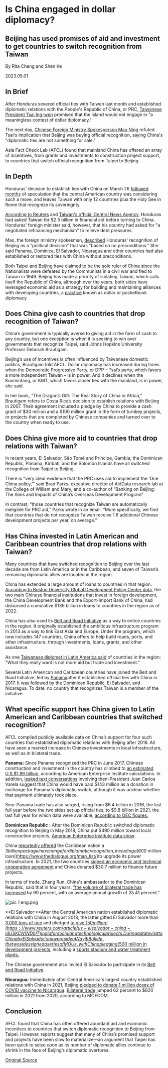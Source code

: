 # Is China engaged in dollar diplomacy?

## Beijing has used promises of aid and investment to get countries to switch recognition from Taiwan

By Rita Cheng and Shen Ke

2023.05.01

## In Brief

After Honduras severed official ties with Taiwan last month and established diplomatic relations with the People's Republic of China, or PRC, [Taiwanese President Tsai Ing-wen](https://www.youtube.com/watch?v=IPbvBsqwnxE) promised that the island would not engage in "a meaningless contest of dollar diplomacy."

The next day, [Chinese Foreign Ministry Spokesperson Mao Ning](https://www.reuters.com/world/china/china-says-diplomatic-deal-with-honduras-political-decision-without-conditions-2023-03-27/) refuted Tsai's implication that Beijing was buying official recognition, saying China's "diplomatic ties are not something for sale."

Asia Fact Check Lab (AFCL) found that mainland China has offered an array of incentives, from grants and investments to construction project support, to countries that switch official recognition from Taipei to Beijing.

## In Depth

Honduras' decision to establish ties with China on March 26 [followed months](https://www.taipeitimes.com/News/taiwan/archives/2023/01/19/2003792854) of speculation that the central American country was considering such a move, and leaves Taiwan with only 12 countries plus the Holy See in Rome that recognize its sovereignty.

[According to Reuters](https://www.reuters.com/world/honduras-demanded-25-bln-taiwan-aid-before-china-announcement-source-2023-03-22/) and [Taiwan's official Central News Agency](https://www.cna.com.tw/news/aipl/202303260040.aspx), Honduras had asked Taiwan for $2.5 billion in financial aid before turning to China. Honduras' foreign minister said, however, that his country had asked for "a negotiated refinancing mechanism" to relieve debt pressures.

Mao, the foreign ministry spokesman, [described](https://www.fmprc.gov.cn/eng/xwfw_665399/s2510_665401/2511_665403/202303/t20230327_11049837.html) Honduras' recognition of Beijing as a "political decision" that was "based on no preconditions." She said Panama, Dominica, El Salvador, Nicaragua and other countries had also established or restored ties with China without preconditions.

Both Taipei and Beijing have claimed to be the sole ruler of China since the Nationalists were defeated by the Communists in a civil war and fled to Taiwan in 1949. Beijing has made a priority of isolating Taiwan, which calls itself the Republic of China, although over the years, both sides have leveraged economic aid as a strategy for building and maintaining alliances with developing countries, a  [practice](https://www.britannica.com/event/Dollar-Diplomacy) known as dollar or pocketbook diplomacy.

## Does China give cash to countries that drop recognition of Taiwan?

China’s government is typically averse to giving aid in the form of cash to any country, but one exception is when it is seeking to win over governments that recognize Taipei, said Johns Hopkins University Professor Deborah Brautigam.

Beijing’s use of incentives is often influenced by Taiwanese domestic politics, Brautigam told AFCL. Dollar diplomacy has increased during times when the Democratic Progressive Party, or DPP – Tsai’s party, which favors a more independent Taiwan – is in power. And it declines when the Kuomintang, or KMT, which favors closer ties with the mainland, is in power, she said.

In her book, “The Dragon’s Gift: The Real Story of China in Africa,” Brautigam refers to Costa Rica’s decision to establish relations with Beijing in 2007. Their agreement included a pledge by China to provide a cash grant of $30 million and a $100 million grant in the form of turnkey projects, or projects that are completed by Chinese companies and turned over to the country when ready to use.

## Does China give more aid to countries that drop relations with Taiwan?

In recent years, El Salvador, São Tomé and Príncipe, Gambia, the Dominican Republic, Panama, Kiribati, and the Solomon Islands have all switched recognition from Taipei to Beijing.

There is “very clear evidence that the PRC uses aid to implement the ‘One China policy,’” said Brad Parks, executive director of AidData research lab at the College of William and Mary, and a co-author of “Banking on Beijing: The Aims and Impacts of China’s Overseas Development Program”

In contrast, “those countries that recognize Taiwan are automatically ineligible for PRC aid,” Parks wrote in an email. “More specifically, we find that countries that do not recognize Taiwan receive 1.6 additional Chinese development projects per year, on average.”

## Has China invested in Latin American and Caribbean countries that drop relations with Taiwan?

Many countries that have switched recognition to Beijing over the last decade are from Latin America or in the Caribbean, and seven of Taiwan’s remaining diplomatic allies are located in the region.

China has extended a large amount of loans to countries in that region. [According to Boston University Global Development Policy Center data](https://www.bu.edu/gdp/2023/03/21/at-a-crossroads-chinese-development-finance-to-latin-america-and-the-caribbean-2022/), the two main Chinese financial institutions that invest in foreign development, the China Development Bank and the Export-Import Bank of China, had disbursed a cumulative $136 billion in loans to countries in the region as of 2022.

China has also used its [Belt and Road Initiative](https://www.cfr.org/backgrounder/chinas-massive-belt-and-road-initiative) as a way to entice countries in the region. It originally established the ambitious infrastructure program in 2013 as a way to link East Asia and Europe. Under the program, which now includes 147 countries, China offers to help build roads, ports, and other infrastructure, through investments, loans, grants, and other assistance.

As one [Taiwanese diplomat in Latin America said](https://www.ft.com/content/9954b9dc-5a30-41ea-9225-b733cae3d0df) of countries in the region: "What they really want is not more aid but trade and investment."

Several Latin American and Caribbean countries have joined the Belt and Road Initiative, led by [Panama](https://www.yidaiyilu.gov.cn/xwzx/gnxw/35763.htm)after it established official ties with China in 2017. It was followed by the Dominican Republic, El Salvador, and Nicaragua. To date, no country that recognizes Taiwan is a member of the initiative.

## What specific support has China given to Latin American and Caribbean countries that switched recognition?

AFCL compiled publicly available data on China’s support for four such countries that established diplomatic relations with Beijing after 2016. All have seen a marked increase in Chinese investments in local infrastructure, as well as in bilateral trade.

**Panama:** Since Panama recognized the PRC in June 2017, Chinese construction and investment in the country has climbed to [an estimated U.S.$1.86 billion](https://www.aei.org/china-global-investment-tracker/), according to American Enterprise Institute calculations. In addition, [leaked text conversations](https://diario.elmundo.sv/El%20Mundo/china-pago-143-millones-a-expresidente-de-panama-para-romper-relaciones-con-taiwan) involving then-President Juan Carlos Varela suggest that China would have paid $143 million as a donation in exchange for Panama's diplomatic switch, although it was unclear whether that payment ultimately took place.

Sino-Panama trade has also surged, rising from $6.4 billion in 2016, the last full year before the two sides set up official ties, to $9.8 billion in 2021, the last full year for which data were available, [according to OEC figures.](https://oec.world/en/profile/bilateral-country/chn/partner/pan)

**Dominican Republic** **:** After the Dominican Republic switched diplomatic recognition to Beijing in May 2018, China put $490 million toward local construction projects, [American Enterprise Institute data show](https://www.aei.org/china-global-investment-tracker/).

China [reportedly offered](https://www.thedialogue.org/analysis/is-the-dominican-republics-pivot-to-china-paying-off/) the Caribbean nation a $3 billion package in exchange for diplomatic recognition, including a [$600 million loan](https://www.thedialogue.org/map_list/)to upgrade its power infrastructure. In 2021, the two countries [signed an economic and technical cooperation agreement](https://acento.com.do/actualidad/china-dona-us-30-millones-a-republica-dominicana-8926233.html) and China donated $30.7 million to finance future projects.

In terms of trade, Zhang Run, China's ambassador to the Dominican Republic, said that in four years, ["the volume of bilateral trade has increased](https://revistacontactord.com/zhang-run-embajador-de-china-en-rd-china-rd-4-anos-despues/) by 90 percent, with an average annual growth of 25.41 percent."

![pic 1 eng.png](images/N4PAUJZSYISAEM5DCQWPREXNOM.png)

**El Salvador:**After the Central American nation established diplomatic relations with China in August 2018, the latter gifted El Salvador more than [3,000 tons of rice](https://dialogochino.net/en/trade-investment/22556-what-next-for-china-and-el-salvador/) and pledged [to give $150 million](https://www.reuters.com/article/us-elsalvador-china-idUSKCN1ND0IT) in aid for social and technological projects. During a state visit to China by El Salvador's new president Nayib Bukele, the two sides signed a series of MOUs, with China pledging [$500 million in development projects](https://www.bbc.com/mundo/noticias-america-latina-50666592), including a  [sports stadium and water treatment plants.](https://www.thedialogue.org/analysis/is-china-going-to-help-el-salvador-develop-faster/)

The Chinese government also invited El Salvador to participate in its [Belt and Road Initiative](https://news.cgtn.com/news/2019-12-03/Xi-holds-welcome-ceremony-for-visiting-Salvadoran-president-M7Jd05efCM/index.html).

**Nicaragua:** Immediately after Central America's largest country established relations with China in 2021, Beijing [pledged to donate 1 million doses of COVID vaccine to Nicaragua](https://www.globaltimes.cn/page/202112/1241334.shtml). [Bilateral trade](http://mds.mofcom.gov.cn/article/Nocategory/201905/20190502868652.shtml) jumped 62 percent to $820 million in 2021 from 2020, according to MOFCOM.

## Conclusion

AFCL found that China has often offered abundant aid and economic incentives to countries that switch diplomatic recognition to Beijing from Taipei. However, reports suggest that many of China’s promised support and projects have been slow to materialize—an argument that Taipei has been quick to seize upon as its number of diplomatic allies continue to shrink in the face of Beijing’s diplomatic overtures.



[Original Source](https://www.rfa.org/english/news/afcl/china-dollar-diplomacy-05012023094312.html)
